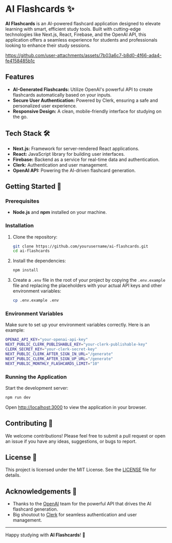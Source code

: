 # AI Flashcards ✨

**AI Flashcards** is an AI-powered flashcard application designed to elevate learning with smart, efficient study tools. Built with cutting-edge technologies like Next.js, React, Firebase, and the OpenAI API, this application offers a seamless experience for students and professionals looking to enhance their study sessions.


https://github.com/user-attachments/assets/7b03a6c7-b8d0-4f66-ada4-fe4158485b1c


## Features

- **AI-Generated Flashcards:** Utilize OpenAI's powerful API to create flashcards automatically based on your inputs.
- **Secure User Authentication:** Powered by Clerk, ensuring a safe and personalized user experience.
- **Responsive Design:** A clean, mobile-friendly interface for studying on the go.

## Tech Stack 🛠️

- **Next.js:** Framework for server-rendered React applications.
- **React:** JavaScript library for building user interfaces.
- **Firebase:** Backend as a service for real-time data and authentication.
- **Clerk:** Authentication and user management.
- **OpenAI API:** Powering the AI-driven flashcard generation.

## Getting Started 🚀

### Prerequisites

- **Node.js** and **npm** installed on your machine.

### Installation

1. Clone the repository:

   ```bash
   git clone https://github.com/yourusername/ai-flashcards.git
   cd ai-flashcards
   ```

2. Install the dependencies:

   ```bash
   npm install
   ```

3. Create a `.env` file in the root of your project by copying the `.env.example` file and replacing the placeholders with your actual API keys and other environment variables:

   ```bash
   cp .env.example .env
   ```

### Environment Variables

Make sure to set up your environment variables correctly. Here is an example:

```bash
OPENAI_API_KEY="your-openai-api-key"
NEXT_PUBLIC_CLERK_PUBLISHABLE_KEY="your-clerk-publishable-key"
CLERK_SECRET_KEY="your-clerk-secret-key"
NEXT_PUBLIC_CLERK_AFTER_SIGN_IN_URL="/generate"
NEXT_PUBLIC_CLERK_AFTER_SIGN_UP_URL="/generate"
NEXT_PUBLIC_MONTHLY_FLASHCARDS_LIMIT="10"
```

### Running the Application

Start the development server:

```bash
npm run dev
```

Open [http://localhost:3000](http://localhost:3000) to view the application in your browser.

## Contributing 🤝

We welcome contributions! Please feel free to submit a pull request or open an issue if you have any ideas, suggestions, or bugs to report.

## License 📄

This project is licensed under the MIT License. See the [LICENSE](LICENSE) file for details.

## Acknowledgements 🙌

- Thanks to the [OpenAI](https://openai.com) team for the powerful API that drives the AI flashcard generation.
- Big shoutout to [Clerk](https://clerk.dev) for seamless authentication and user management.

---

Happy studying with **AI Flashcards**! 🎉
